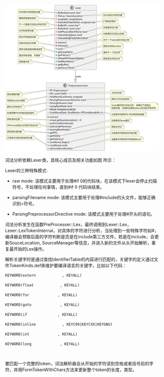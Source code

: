 

![img](词法分析.assets/clip_image002.png)



词法分析依赖Lexer类，其核心成员及相关功能如图 所示：

Lexer的三种特殊模式:

- raw mode: 该模式主要用于处理#if 0的代码块，在该模式下lexer会停止扫描符号，不处理任何事情，直到#if 0 代码块结束。

- parsingFilename mode: 该模式主要用于处理#include的头文件，能够正确识别<符号。

- ParsingPreprocessorDirective mode: 该模式主要用于处理#开头的语句。

词法分析发生在函数PreProcesser::Lex，最终调用到Lexer::Lex，Lexer::LexTokenInternal，对具体的字符进行分析，当处理到一些特殊字符如#，编译器会预取后面的字符判断是否是在include第三方文件，若是在include，会更新SouceLocation, SourceManager等信息，并进入新的文件从头开始解析，重复最开始的Lex操作。

解析关键字时是通过查找IdentifierTable的内容进行匹配的，关键字的定义通过文件TokenKinds.def来维护要编译语言的关键字，比如以下代码：

```c++\
KEYWORD(extern            , KEYALL)

KEYWORD(float            , KEYALL)

KEYWORD(for             , KEYALL)

KEYWORD(goto             , KEYALL)

KEYWORD(if              , KEYALL)

KEYWORD(inline            , KEYC99|KEYCXX|KEYGNU)

KEYWORD(int             , KEYALL)

KEYWORD(long             , KEYALL)

 

```

要匹配一个完整的token，词法解析器会从开始的字符读到空格或者括号前的字符，并用FormTokenWithChars方法来更新整个token的长度，类型。
